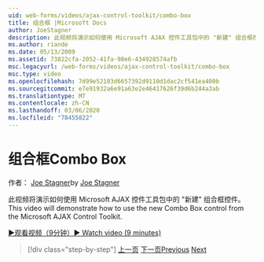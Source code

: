 ```yaml
---
uid: web-forms/videos/ajax-control-toolkit/combo-box
title: 组合框 |Microsoft Docs
author: JoeStagner
description: 此视频将演示如何使用 Microsoft AJAX 控件工具包中的 "新建" 组合框控件。
ms.author: riande
ms.date: 05/13/2009
ms.assetid: 73822cfa-2052-41fa-98e6-434928574afb
msc.legacyurl: /web-forms/videos/ajax-control-toolkit/combo-box
msc.type: video
ms.openlocfilehash: 7d99e52103d6657392d9110d1dac2cf541ea400b
ms.sourcegitcommit: e7e91932a6e91a63e2e46417626f39d6b244a3ab
ms.translationtype: MT
ms.contentlocale: zh-CN
ms.lasthandoff: 03/06/2020
ms.locfileid: "78455822"
---
```

# <a name="combo-box"></a><span data-ttu-id="eb9f5-103">组合框</span><span class="sxs-lookup"><span data-stu-id="eb9f5-103">Combo Box</span></span>

<span data-ttu-id="eb9f5-104">作者： [Joe Stagner](https://github.com/JoeStagner)</span><span class="sxs-lookup"><span data-stu-id="eb9f5-104">by [Joe Stagner](https://github.com/JoeStagner)</span></span>

<span data-ttu-id="eb9f5-105">此视频将演示如何使用 Microsoft AJAX 控件工具包中的 "新建" 组合框控件。</span><span class="sxs-lookup"><span data-stu-id="eb9f5-105">This video will demonstrate how to use the new Combo Box control from the Microsoft AJAX Control Toolkit.</span></span>

[<span data-ttu-id="eb9f5-106">&#9654;观看视频（9分钟）</span><span class="sxs-lookup"><span data-stu-id="eb9f5-106">&#9654; Watch video (9 minutes)</span></span>](https://channel9.msdn.com/Blogs/ASP-NET-Site-Videos/combo-box)

> [!div class="step-by-step"]
> <span data-ttu-id="eb9f5-107">[上一页](color-picker.md)
> [下一页](editor-control.md)</span><span class="sxs-lookup"><span data-stu-id="eb9f5-107">[Previous](color-picker.md)
[Next](editor-control.md)</span></span>
